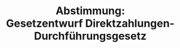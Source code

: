 ---
abstimmung:
  abstimmung: 2
  bundestagssitzung: 126
  legislaturperiode: 19
categories:
- Todo
data:
- title: Abstimmungsergebnis 20191113_2-data.pdf
  url: /res/2021-btw/abstimmungsergebnisse/20191113_2-data.pdf
- title: Abstimmungsergebnis 20191113_2_xls-data.xlsx
  url: /res/2021-btw/abstimmungsergebnisse/20191113_2_xls-data.xlsx
- title: Abstimmungsergebnis 20191113_2_xls-data.csv
  url: /res/2021-btw/abstimmungsergebnisse/csv/20191113_2_xls-data.csv
ergebnis:
  afd:
    enthaltung: 0
    gesamt: 91
    ja: 0
    nein: 79
    nichtabgegeben: 12
    ungueltig: 0
  bü90/gr:
    enthaltung: 60
    gesamt: 67
    ja: 0
    nein: 0
    nichtabgegeben: 7
    ungueltig: 0
  cdu/csu:
    enthaltung: 1
    gesamt: 246
    ja: 222
    nein: 1
    nichtabgegeben: 22
    ungueltig: 0
  die linke.:
    enthaltung: 0
    gesamt: 69
    ja: 0
    nein: 60
    nichtabgegeben: 9
    ungueltig: 0
  fdp:
    enthaltung: 0
    gesamt: 80
    ja: 0
    nein: 69
    nichtabgegeben: 11
    ungueltig: 0
  file: 20191113_2_xls-data.xlsx
  fraktionslos:
    enthaltung: 0
    gesamt: 4
    ja: 0
    nein: 2
    nichtabgegeben: 2
    ungueltig: 0
  spd:
    enthaltung: 0
    gesamt: 152
    ja: 136
    nein: 0
    nichtabgegeben: 16
    ungueltig: 0
layout: abstimmung
links:
- title: Link zu bundestag.de
  url: https://www.bundestag.de/parlament/plenum/abstimmung/abstimmung?id=631
preview: 'Deutscher Bundestag


  126. Sitzung des Deutschen Bundestages

  am Mittwoch, 13. November 2019


  Endgültiges Ergebnis der Namentlichen Abstimmung Nr. 2


  Gesetzentwurf der Bundesregierung

  Entwurf eines Zweiten Gesetzes zur Änderung des Direktzahlungen-Durchführungsgesetzes

  Drs. 19/13960, 19/14385 und 19/14745'
tags:
- Todo
title: 'Abstimmung: Gesetzentwurf Direktzahlungen-Durchführungsgesetz'
---